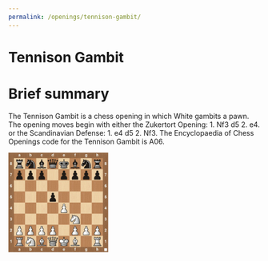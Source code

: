 ```yaml
---
permalink: /openings/tennison-gambit/
---
```

Tennison Gambit
===============

# Brief summary


The Tennison Gambit is a chess opening in which White gambits a pawn. The opening moves begin with either the Zukertort Opening: 1. Nf3 d5 2. e4. or the Scandinavian Defense: 1. e4 d5 2. Nf3. The Encyclopaedia of Chess Openings code for the Tennison Gambit is A06.

<img src="/img/Tennison Gambit.jpg" width="200"/>
